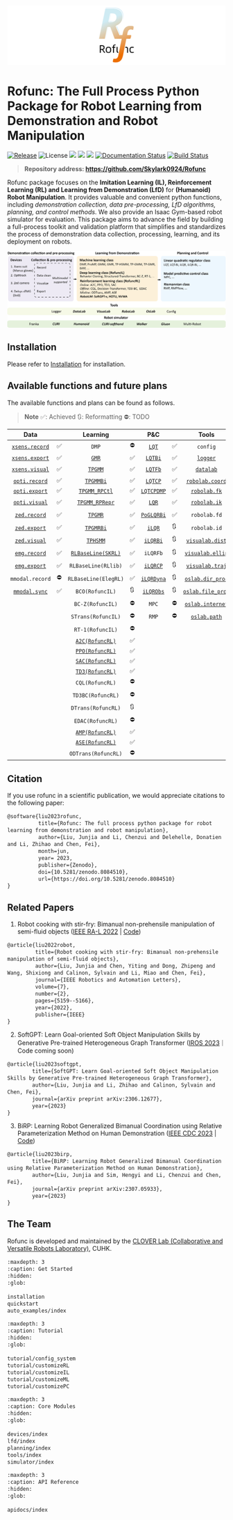 ![](../img/logo7.png)

# Rofunc: The Full Process Python Package for Robot Learning from Demonstration and Robot Manipulation

[![Release](https://img.shields.io/github/v/release/Skylark0924/Rofunc)](https://pypi.org/project/rofunc/)
![License](https://img.shields.io/github/license/Skylark0924/Rofunc?color=blue)
![](https://img.shields.io/github/downloads/skylark0924/Rofunc/total)
[![](https://img.shields.io/github/issues-closed-raw/Skylark0924/Rofunc?color=brightgreen)](https://github.com/Skylark0924/Rofunc/issues?q=is%3Aissue+is%3Aclosed)
[![](https://img.shields.io/github/issues-raw/Skylark0924/Rofunc?color=orange)](https://github.com/Skylark0924/Rofunc/issues?q=is%3Aopen+is%3Aissue)
[![Documentation Status](https://readthedocs.org/projects/rofunc/badge/?version=latest)](https://rofunc.readthedocs.io/en/latest/?badge=latest)
[![Build Status](https://img.shields.io/endpoint.svg?url=https%3A%2F%2Factions-badge.atrox.dev%2FSkylark0924%2FRofunc%2Fbadge%3Fref%3Dmain&style=flat)](https://actions-badge.atrox.dev/Skylark0924/Rofunc/goto?ref=main)

> **Repository address: https://github.com/Skylark0924/Rofunc**

Rofunc package focuses on the **Imitation Learning (IL), Reinforcement Learning (RL) and Learning from Demonstration (LfD)** for 
**(Humanoid) Robot Manipulation**. It provides valuable and convenient python functions, including _demonstration collection, data
pre-processing, LfD algorithms, planning, and control methods_. We also provide an Isaac Gym-based robot simulator for
evaluation. This package aims to advance the field by building a full-process toolkit and validation platform that
simplifies and standardizes the process of demonstration data collection, processing, learning, and its deployment on
robots.

![](../img/pipeline.png)

## Installation

Please refer to [Installation](https://rofunc.readthedocs.io/en/latest/installation.html) for installation.


## Available functions and future plans

The available functions and plans can be found as follows.

> **Note**
> ✅: Achieved 🔃: Reformatting ⛔: TODO

|                             Data                             |      |                           Learning                           |      |                             P&C                              |      |                            Tools                             |      |                          Simulator                           |      |
| :----------------------------------------------------------: | ---- | :----------------------------------------------------------: | ---- | :----------------------------------------------------------: | ---- | :----------------------------------------------------------: | ---- | :----------------------------------------------------------: | ---- |
| [`xsens.record`](https://rofunc.readthedocs.io/en/latest/devices/xsens.html) | ✅    |                            `DMP`                             | ⛔    | [`LQT`](https://rofunc.readthedocs.io/en/latest/planning/lqt.html) | ✅    |                           `config`                           | ✅    | [`Franka`](https://rofunc.readthedocs.io/en/latest/simulator/franka.html) | ✅    |
| [`xsens.export`](https://rofunc.readthedocs.io/en/latest/devices/xsens.html) | ✅    | [`GMR`](https://rofunc.readthedocs.io/en/latest/apidocs/rofunc/rofunc.learning.ml.gmr.html) | ✅    | [`LQTBi`](https://rofunc.readthedocs.io/en/latest/apidocs/rofunc/rofunc.planning_control.lqt.lqt.html) | ✅    | [`logger`](https://rofunc.readthedocs.io/en/latest/apidocs/rofunc/rofunc.utils.logger.beauty_logger.html) | ✅    | [`CURI`](https://rofunc.readthedocs.io/en/latest/simulator/curi.html) | ✅    |
| [`xsens.visual`](https://rofunc.readthedocs.io/en/latest/devices/xsens.html) | ✅    | [`TPGMM`](https://rofunc.readthedocs.io/en/latest/apidocs/rofunc/rofunc.learning.ml.tpgmm.html) | ✅    | [`LQTFb`](https://rofunc.readthedocs.io/en/latest/planning/lqt_fb.html) | ✅    | [`datalab`](https://rofunc.readthedocs.io/en/latest/apidocs/rofunc/rofunc.utils.datalab.html) | ✅    |                          `CURIMini`                          | 🔃    |
| [`opti.record`](https://rofunc.readthedocs.io/en/latest/devices/optitrack.html) | ✅    | [`TPGMMBi`](https://rofunc.readthedocs.io/en/latest/apidocs/rofunc/rofunc.learning.ml.tpgmm.html) | ✅    | [`LQTCP`](https://rofunc.readthedocs.io/en/latest/planning/lqt_cp.html) | ✅    | [`robolab.coord`](https://rofunc.readthedocs.io/en/latest/apidocs/rofunc/rofunc.utils.robolab.coord.transform.html) | ✅    | [`CURISoftHand`](https://rofunc.readthedocs.io/en/latest/apidocs/rofunc/rofunc.simulator.curi_sim.html) | ✅    |
| [`opti.export`](https://rofunc.readthedocs.io/en/latest/devices/optitrack.html) | ✅    | [`TPGMM_RPCtl`](https://rofunc.readthedocs.io/en/latest/apidocs/rofunc/rofunc.learning.ml.tpgmm.html) | ✅    | [`LQTCPDMP`](https://rofunc.readthedocs.io/en/latest/apidocs/rofunc/rofunc.planning_control.lqt.lqt_cp_dmp.html) | ✅    | [`robolab.fk`](https://rofunc.readthedocs.io/en/latest/apidocs/rofunc/rofunc.utils.robolab.kinematics.fk.html) | ✅    | [`Walker`](https://rofunc.readthedocs.io/en/latest/apidocs/rofunc/rofunc.simulator.walker_sim.html) | ✅    |
| [`opti.visual`](https://rofunc.readthedocs.io/en/latest/devices/optitrack.html) | ✅    | [`TPGMM_RPRepr`](https://rofunc.readthedocs.io/en/latest/apidocs/rofunc/rofunc.learning.ml.tpgmm.html) | ✅    | [`LQR`](https://rofunc.readthedocs.io/en/latest/apidocs/rofunc/rofunc.planning_control.lqr.lqr.html) | ✅    | [`robolab.ik`](https://rofunc.readthedocs.io/en/latest/apidocs/rofunc/rofunc.utils.robolab.kinematics.ik.html) | ✅    |                           `Gluon`                            | 🔃    |
| [`zed.record`](https://rofunc.readthedocs.io/en/latest/devices/zed.html) | ✅    | [`TPGMR`](https://rofunc.readthedocs.io/en/latest/apidocs/rofunc/rofunc.learning.ml.tpgmr.html) | ✅    | [`PoGLQRBi`](https://rofunc.readthedocs.io/en/latest/apidocs/rofunc/rofunc.planning_control.lqr.lqr.html) | ✅    |                         `robolab.fd`                         | ⛔    |                           `Baxter`                           | 🔃    |
| [`zed.export`](https://rofunc.readthedocs.io/en/latest/devices/zed.html) | ✅    | [`TPGMRBi`](https://rofunc.readthedocs.io/en/latest/apidocs/rofunc/rofunc.learning.ml.tpgmr.html) | ✅    | [`iLQR`](https://rofunc.readthedocs.io/en/latest/planning/ilqr.html) | 🔃    |                         `robolab.id`                         | ⛔    |                           `Sawyer`                           | 🔃    |
| [`zed.visual`](https://rofunc.readthedocs.io/en/latest/devices/zed.html) | ✅    | [`TPHSMM`](https://rofunc.readthedocs.io/en/latest/apidocs/rofunc/rofunc.learning.ml.tphsmm.html) | ✅    | [`iLQRBi`](https://rofunc.readthedocs.io/en/latest/apidocs/rofunc/rofunc.planning_control.lqr.ilqr_bi.html) | 🔃    | [`visualab.dist`](https://rofunc.readthedocs.io/en/latest/apidocs/rofunc/rofunc.utils.visualab.distribution.html) | ✅    | [`Humanoid`](https://rofunc.readthedocs.io/en/latest/apidocs/rofunc/rofunc.simulator.humanoid_sim.html) | ✅    |
| [`emg.record`](https://rofunc.readthedocs.io/en/latest/apidocs/rofunc/rofunc.devices.emg.record.html) | ✅    | [`RLBaseLine(SKRL)`](https://rofunc.readthedocs.io/en/latest/lfd/RLBaseLine/SKRL.html) | ✅    |                           `iLQRFb`                           | 🔃    | [`visualab.ellip`](https://rofunc.readthedocs.io/en/latest/apidocs/rofunc/rofunc.utils.visualab.ellipsoid.html) | ✅    | [`Multi-Robot`](https://rofunc.readthedocs.io/en/latest/apidocs/rofunc/rofunc.simulator.multirobot_sim.html) | ✅    |
| [`emg.export`](https://rofunc.readthedocs.io/en/latest/apidocs/rofunc/rofunc.devices.emg.export.html) | ✅    |                     `RLBaseLine(RLlib)`                      | ✅    | [`iLQRCP`](https://rofunc.readthedocs.io/en/latest/apidocs/rofunc/rofunc.planning_control.lqr.ilqr_cp.html) | 🔃    | [`visualab.traj`](https://rofunc.readthedocs.io/en/latest/apidocs/rofunc/rofunc.utils.visualab.trajectory.html) | ✅    |                                                              |      |
|                       `mmodal.record`                        | ⛔    |                     `RLBaseLine(ElegRL)`                     | ✅    | [`iLQRDyna`](https://rofunc.readthedocs.io/en/latest/apidocs/rofunc/rofunc.planning_control.lqr.ilqr_dyna.html) | 🔃    | [`oslab.dir_proc`](https://rofunc.readthedocs.io/en/latest/apidocs/rofunc/rofunc.utils.oslab.dir_process.html) | ✅    |                                                              |      |
| [`mmodal.sync`](https://rofunc.readthedocs.io/en/latest/apidocs/rofunc/rofunc.devices.mmodal.sync.html) | ✅    |                       `BCO(RofuncIL)`                        | 🔃    | [`iLQRObs`](https://rofunc.readthedocs.io/en/latest/apidocs/rofunc/rofunc.planning_control.lqr.ilqr_obstacle.html) | 🔃    | [`oslab.file_proc`](https://rofunc.readthedocs.io/en/latest/apidocs/rofunc/rofunc.utils.oslab.file_process.html) | ✅    |                                                              |      |
|                                                              |      |                       `BC-Z(RofuncIL)`                       | ⛔    |                            `MPC`                             | ⛔    | [`oslab.internet`](https://rofunc.readthedocs.io/en/latest/apidocs/rofunc/rofunc.utils.oslab.internet.html) | ✅    |                                                              |      |
|                                                              |      |                      `STrans(RofuncIL)`                      | ⛔    |                            `RMP`                             | ⛔    | [`oslab.path`](https://rofunc.readthedocs.io/en/latest/apidocs/rofunc/rofunc.utils.oslab.path.html) | ✅    |                                                              |      |
|                                                              |      |                       `RT-1(RofuncIL)`                       | ⛔    |                                                              |      |                                                              |      |                                                              |      |
|                                                              |      | [`A2C(RofuncRL)`](https://rofunc.readthedocs.io/en/latest/lfd/RofuncRL/A2C.html) | ✅    |                                                              |      |                                                              |      |                                                              |      |
|                                                              |      | [`PPO(RofuncRL)`](https://rofunc.readthedocs.io/en/latest/lfd/RofuncRL/PPO.html) | ✅    |                                                              |      |                                                              |      |                                                              |      |
|                                                              |      | [`SAC(RofuncRL)`](https://rofunc.readthedocs.io/en/latest/lfd/RofuncRL/SAC.html) | ✅    |                                                              |      |                                                              |      |                                                              |      |
|                                                              |      | [`TD3(RofuncRL)`](https://rofunc.readthedocs.io/en/latest/lfd/RofuncRL/TD3.html) | ✅    |                                                              |      |                                                              |      |                                                              |      |
|                                                              |      |                       `CQL(RofuncRL)`                        | ⛔    |                                                              |      |                                                              |      |                                                              |      |
|                                                              |      |                      `TD3BC(RofuncRL)`                       | ⛔    |                                                              |      |                                                              |      |                                                              |      |
|                                                              |      |                      `DTrans(RofuncRL)`                      | 🔃    |                                                              |      |                                                              |      |                                                              |      |
|                                                              |      |                       `EDAC(RofuncRL)`                       | ⛔    |                                                              |      |                                                              |      |                                                              |      |
|                                                              |      | [`AMP(RofuncRL)`](https://rofunc.readthedocs.io/en/latest/lfd/RofuncRL/AMP.html) | ✅    |                                                              |      |                                                              |      |                                                              |      |
|                                                              |      | [`ASE(RofuncRL)`](https://rofunc.readthedocs.io/en/latest/lfd/RofuncRL/ASE.html) | ✅    |                                                              |      |                                                              |      |                                                              |      |
|                                                              |      |                     `ODTrans(RofuncRL)`                      | ⛔    |                                                              |      |                                                              |      |                                                              |      |
## Citation

If you use rofunc in a scientific publication, we would appreciate citations to the following paper:

```
@software{liu2023rofunc,
          title={Rofunc: The full process python package for robot learning from demonstration and robot manipulation},
          author={Liu, Junjia and Li, Chenzui and Delehelle, Donatien and Li, Zhihao and Chen, Fei},
          month=jun,
          year= 2023,
          publisher={Zenodo},
          doi={10.5281/zenodo.8084510},
          url={https://doi.org/10.5281/zenodo.8084510}
}
```

## Related Papers

1. Robot cooking with stir-fry: Bimanual non-prehensile manipulation of semi-fluid objects ([IEEE RA-L 2022](https://arxiv.org/abs/2205.05960) | [Code](../../rofunc/learning/RofuncIL/structured_transformer/strans.py))
```
@article{liu2022robot,
         title={Robot cooking with stir-fry: Bimanual non-prehensile manipulation of semi-fluid objects},
         author={Liu, Junjia and Chen, Yiting and Dong, Zhipeng and Wang, Shixiong and Calinon, Sylvain and Li, Miao and Chen, Fei},
         journal={IEEE Robotics and Automation Letters},
         volume={7},
         number={2},
         pages={5159--5166},
         year={2022},
         publisher={IEEE}
}
```
2. SoftGPT: Learn Goal-oriented Soft Object Manipulation Skills by Generative Pre-trained Heterogeneous Graph Transformer ([IROS 2023](https://arxiv.org/abs/2306.12677)｜Code coming soon)
```
@article{liu2023softgpt,
        title={SoftGPT: Learn Goal-oriented Soft Object Manipulation Skills by Generative Pre-trained Heterogeneous Graph Transformer},
        author={Liu, Junjia and Li, Zhihao and Calinon, Sylvain and Chen, Fei},
        journal={arXiv preprint arXiv:2306.12677},
        year={2023}
}
```
3. BiRP: Learning Robot Generalized Bimanual Coordination using Relative Parameterization Method on Human Demonstration ([IEEE CDC 2023](https://arxiv.org/abs/2307.05933) | [Code](../../rofunc/learning/ml/tpgmm.py))
```
@article{liu2023birp,
        title={BiRP: Learning Robot Generalized Bimanual Coordination using Relative Parameterization Method on Human Demonstration},
        author={Liu, Junjia and Sim, Hengyi and Li, Chenzui and Chen, Fei},
        journal={arXiv preprint arXiv:2307.05933},
        year={2023}
}
```

## The Team

Rofunc is developed and maintained by the [CLOVER Lab (Collaborative and Versatile Robots Laboratory)](https://feichenlab.com/), CUHK.


```{toctree}
:maxdepth: 3
:caption: Get Started
:hidden:
:glob:

installation
quickstart
auto_examples/index
```

```{toctree}
:maxdepth: 3
:caption: Tutorial
:hidden:
:glob:

tutorial/config_system
tutorial/customizeRL
tutorial/customizeIL
tutorial/customizeML
tutorial/customizePC
```

```{toctree}
:maxdepth: 3
:caption: Core Modules
:hidden:
:glob:

devices/index
lfd/index
planning/index
tools/index
simulator/index
```

```{toctree}
:maxdepth: 3
:caption: API Reference
:hidden:
:glob:

apidocs/index
```